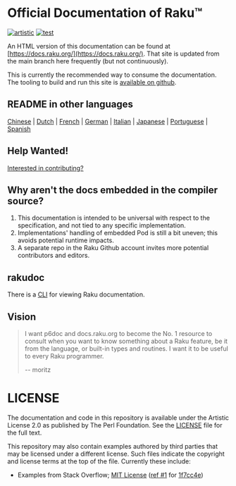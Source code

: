 # Official Documentation of Raku™

[![artistic](https://img.shields.io/badge/license-Artistic%202.0-blue.svg?style=flat)](https://opensource.org/licenses/Artistic-2.0)
[![test](https://github.com/Raku/doc/actions/workflows/test.yml/badge.svg)](https://github.com/Raku/doc/actions/workflows/test.yml)

An HTML version of this documentation can be found
at [https://docs.raku.org/](https://docs.raku.org/).
That site is updated from the main branch here
frequently (but not continuously).

This is currently the recommended way to consume the documentation. The tooling
to build and run this site is [available on github](https://github.com/Raku/doc-website).

## README in other languages

  [Chinese](resources/i18n/zh/README.zh.md)
| [Dutch](resources/i18n/nl/README.nl.md)
| [French](resources/i18n/fr/README.fr.md)
| [German](resources/i18n/de/README.de.md)
| [Italian](resources/i18n/it/README.it.md)
| [Japanese](resources/i18n/jp/README.jp.md)
| [Portuguese](resources/i18n/pt/README.pt.md)
| [Spanish](resources/i18n/es/README.es.md)

## Help Wanted!

[Interested in contributing?](writing-docs/README.md)

## Why aren't the docs embedded in the compiler source?

  1. This documentation is intended to be universal with
     respect to the specification, and not tied to any specific
     implementation.
  2. Implementations' handling of embedded Pod is still
     a bit uneven; this avoids potential runtime impacts.
  3. A separate repo in the Raku Github account invites
     more potential contributors and editors.

## rakudoc

There is a [CLI](https://github.com/Raku/rakudoc) for viewing Raku documentation.

## Vision

> I want p6doc and docs.raku.org to become the No. 1 resource to consult
> when you want to know something about a Raku feature, be it from the
> language, or built-in types and routines. I want it to be useful to every
> Raku programmer.
>
>    -- moritz

# LICENSE

The documentation and code in this repository is available under the Artistic License 2.0
as published by The Perl Foundation. See the [LICENSE](LICENSE) file for the full
text.

This repository may also contain examples authored by third parties that may be licensed under a different license. Such
files indicate the copyright and license terms at the top of the file. Currently these include:

* Examples from Stack Overflow; [MIT License](http://creativecommons.org/licenses/MIT) ([ref #1](http://stackoverflow.com/a/43669837/215487) for [1f7cc4e](https://github.com/Raku/doc/commit/1f7cc4efa0da38b5a9bf544c9b13cc335f87f7f6))
